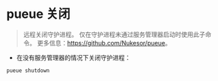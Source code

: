 # pueue 关闭

> 远程关闭守护进程。
> 仅在守护进程未通过服务管理器启动时使用此子命令。
> 更多信息：<https://github.com/Nukesor/pueue>。

- 在没有服务管理器的情况下关闭守护进程：

`pueue shutdown`
